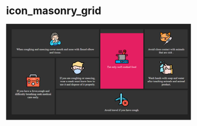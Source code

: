 # icon_masonry_grid
![demo image 1](https://github.com/Sweety-Akter/icon_masonry_grid/blob/main/view.png)